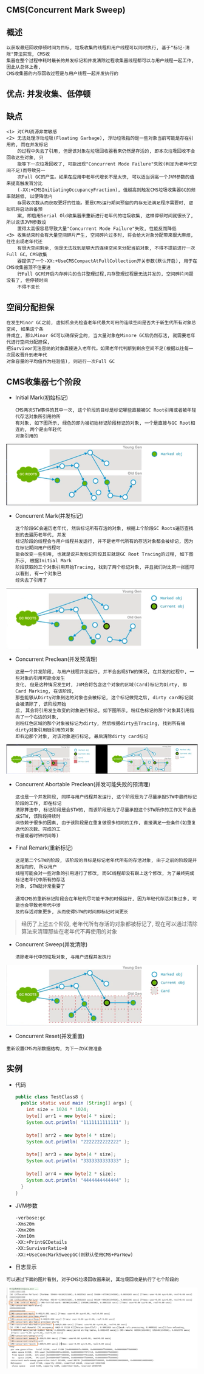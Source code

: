 
## CMS(Concurrent Mark Sweep)
## 概述
```
以获取最短回收停顿时间为目标, 垃圾收集的线程和用户线程可以同时执行, 基于"标记-清除"算法实现, CMS收
集器在整个过程中耗时最长的并发标记和并发清除过程收集器线程都可以与用户线程一起工作, 因此从总体上看,
CMS收集器的内存回收过程是与用户线程一起并发执行的
```

## 优点: 并发收集、低停顿

## 缺点
```
<1> 对CPU资源非常敏感
<2> 无法处理浮动垃圾(Floating Garbage), 浮动垃圾指的是一些对象当前可能是存在引用的, 而在并发标记
    的过程中失去了引用, 但是该对象在垃圾回收器看来仍然是存活的, 即本次垃圾回收不会回收这些对象, 只
    能等下一次垃圾回收了, 可能出现"Concurrent Mode Failure"失败(判定为老年代空间不足)而导致另一
    次Full GC的产生。如果在应用中老年代增长不是太快, 可以适当调高一个JVM参数的值来提高触发百分比
    (-XX:+CMSInitiatingOccupancyFraction), 值越高则触发CMS垃圾收集器GC的频率就越低, 以便降低内
    存回收次数从而获取更好的性能。要是CMS运行期间预留的内存无法满足程序需要时, 虚拟机将启动后备预
    案, 即启用Serial Old收集器来重新进行老年代的垃圾收集, 这样停顿时间就很长了, 所以说该JVM参数设
    置得太高很容易导致大量"Concurrent Mode Failure"失败, 性能反而降低
<3> 收集结束时会有大量空间碎片产生, 空间碎片过多时, 将会给大对象分配带来很大麻烦, 往往出现老年代还
    有很大空间剩余, 但是无法找到足够大的连续空间来分配当前对象, 不得不提前进行一次Full GC。CMS收集
    器提供了一个-XX:+UseCMSCompactAtFullCollection开关参数(默认开启), 用于在CMS收集器顶不住要进
    行Full GC时开启内存碎片的合并整理过程,内存整理过程是无法并发的, 空间碎片问题没有了, 但停顿时间
    不得不变长
```
  
## 空间分配担保
```
在发生Minor GC之前, 虚拟机会先检查老年代最大可用的连续空间是否大于新生代所有对象总空间, 如果这个条
件成立, 那么Minor GC可以确保安全的, 当大量对象在Minore GC后仍然存活, 就需要老年代进行空间分配担保,
把Survivor无法容纳的对象直接进入老年代。如果老年代判断到剩余空间不足(根据以往每一次回收晋升到老年代
对象容量的平均值作为经验值), 则进行一次Full GC 
```

## CMS收集器七个阶段
- Initial Mark(初始标记)
  ```
  CMS两次STW事件的其中一次, 这个阶段的目标是标记哪些直接被GC Root引用或者被年轻代存活对象所引用的所
  有对象, 如下图所示, 绿色的即为被初始标记阶段标记的对象, 一个是直接与GC Root相连的, 两个是由年轻代
  对象引用的
  ```

<img src="photos/垃圾回收/08_CMS收集器_1初始标记.png" />
  
- Concurrent Mark(并发标记)
  ```
  这个阶段GC会遍历老年代, 然后标记所有存活的对象, 根据上个阶段GC Roots遍历查找到的去遍历老年代, 并发
  标记阶段的线程会与用户线程并发运行, 并不是老年代所有的存活对象都会被标记, 因为在标记期间用户线程可
  能会改变一些引用, 也就是说并发标记阶段其实就是GC Root Tracing的过程, 如下图所示, 根据Initial Mark
  阶段获取的三个对象引用开始Tracing, 找到了两个标记对象, 并且我们对比第一张图可以看到, 有一个对象已
  经失去了引用了
  ```

<img src="photos/垃圾回收/08_CMS收集器_2并发标记.png" />
  
- Concurrent Preclean(并发预清理)
  ```
  这是一个并发阶段, 与用户线程并发运行, 并不会出现STW的情况, 在并发的过程中, 一些对象的引用可能会发生
  变化, 但是这种情况发生时, JVM会将包含这个对象的区域(Card)标记为Dirty, 即Card Marking, 在该阶段,
  那些能够从Dirty对象到达的对象也会被标记, 这个标记做完之后, dirty card标记就会被清除了, 该阶段开始
  后, 其会将引用发生改变的对象进行标记, 如下图所示, 粉红色标记的那个对象其引用指向了一个右边的对象,
  则粉红色区域的那个对象被标记为dirty, 然后根据dirty去Tracing, 找到所有被dirty对象引用链引用的对象
  即右边那个对象, 对该对象进行标记, 最后清除dirty card标记
  ```
 
<img src="photos/垃圾回收/08_CMS收集器_3并发预清理标记.png" />

- Concurrent Abortable Preclean(并发可能失败的预清理)
  ```
  这也是一个并发阶段, 同样与用户线程并发运行, 这个阶段是为了尽量承担STW中最终标记阶段的工作, 即在标记
  清除算法中, 标记阶段是会STW的, 而该阶段是为了尽量承担这个STW所作的工作又不会造成STW, 该阶段持续时
  间依赖于很多的因素, 由于该阶段是在重复做很多相同的工作, 直接满足一些条件(如重复迭代的次数、完成的工
  作量或者时钟时间等)
  ```

- Final Remark(重新标记)
  ```
  这是第二个STW的阶段, 该阶段的目标是标记老年代所有的存活对象, 由于之前的阶段是并发指向的, 所以用户
  线程可能会对一些对象的引用进行了修改, 而GC线程却没有跟上这个修改, 为了最终完成标记老年代中所有的存活
  对象, STW就非常重要了

  通常CMS的重新标记阶段会在年轻代尽可能干净的时候运行, 因为年轻代存活对象过多, 可能也会导致老年代中涉
  及的存活对象更多, 从而使得STW的时间即标记时间更长
  ```

> 经历了上述五个阶段, 老年代所有存活的对象都被标记了, 现在可以通过清除算法来清理那些在老年代不再使用的对象

- Concurrent Sweep(并发清除)
  ```
  清除老年代中的垃圾对象, 与用户进程并发执行
  ```

<img src="photos/垃圾回收/08_CMS收集器_4并发清除.png" />

  - Concurrent Reset(并发重置)
  ```
  重新设置CMS内部数据结构, 为下一次GC做准备
  ```

## 实例
- 代码
  ```java
  public class TestClass8 {
    public static void main (String[] args) {
      int size = 1024 * 1024;
      byte[] arr1 = new byte[4 * size];
      System.out.println( "1111111111111" );

      byte[] arr2 = new byte[4 * size];
      System.out.println( "2222222222222" );

      byte[] arr3 = new byte[4 * size];
      System.out.println( "3333333333333" );

      byte[] arr4 = new byte[2 * size];
      System.out.println( "4444444444444" );
    }
  }
  ```
- JVM参数
  ```
  -verbose:gc
  -Xms20m
  -Xmx20m
  -Xmn10m
  -XX:+PrintGCDetails
  -XX:SurvivorRatio=8
  -XX:+UseConcMarkSweepGC(则默认使用CMS+ParNew)
  ```  
- 日志显示
```
可以通过下面的图片看到, 对于CMS垃圾回收器来说, 其垃圾回收是执行了七个阶段的
```  
<img src="photos/垃圾回收/08_CMS收集器_5日志.png" />

